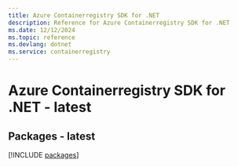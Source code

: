 ```yaml
---
title: Azure Containerregistry SDK for .NET
description: Reference for Azure Containerregistry SDK for .NET
ms.date: 12/12/2024
ms.topic: reference
ms.devlang: dotnet
ms.service: containerregistry
---
```

# Azure Containerregistry SDK for .NET - latest
## Packages - latest
[!INCLUDE [packages](containerregistry-index.md)]